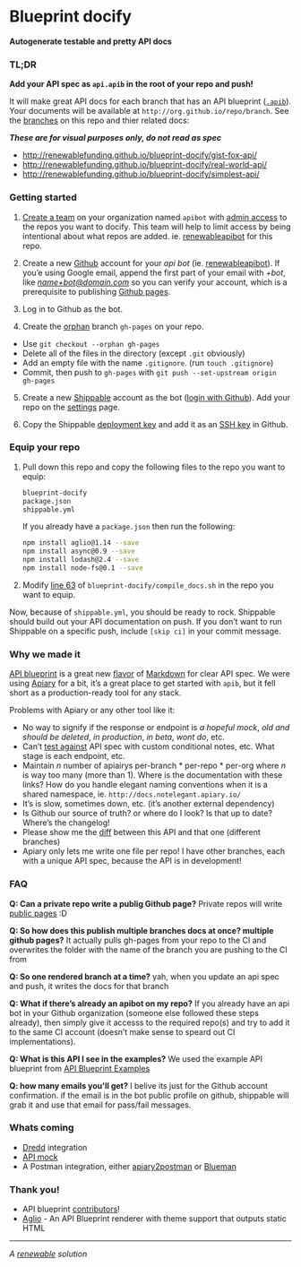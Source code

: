 
# Blueprint docify

**Autogenerate testable and pretty API docs**


### TL;DR

**Add your API spec as `api.apib` in the root of your repo and push!**

It will make great API docs for each branch that has an API blueprint ([`.apib`](http://apiblueprint.org/)). Your documents will be available at `http://org.github.io/repo/branch`. See the [branches](https://github.com/renewablefunding/blueprint-docify/branches) on this repo and thier related docs:

***These are for visual purposes only, do not read as spec***

- http://renewablefunding.github.io/blueprint-docify/gist-fox-api/
- http://renewablefunding.github.io/blueprint-docify/real-world-api/
- http://renewablefunding.github.io/blueprint-docify/simplest-api/


### Getting started

1. [Create a team](https://github.com/orgs/your-org/new-team) on your organization named `apibot` with [admin access](http://cl.ly/WTMu) to the repos you want to docify. This team will help to limit access by being intentional about what repos are added. ie. [renewableapibot](https://github.com/renewableapibot) for this repo.

2. Create a new [Github](https://github.com/) account for your *api bot* (ie. [renewableapibot](https://github.com/renewableapibot)). If you’e using Google email, append the first part of your email with *+bot*, like *name+bot@domain.com* so you can verify your account, which is a prerequisite to publishing [Github pages](https://pages.github.com/).

3. Log in to Github as the bot.

4. Create the [orphan](http://stackoverflow.com/a/4288660) branch `gh-pages` on your repo.
  - Use `git checkout --orphan gh-pages`
  - Delete all of the files in the directory (except `.git` obviously)
  - Add an empty file with the name `.gitignore`. (run `touch .gitignore`)
  - Commit, then push to `gh-pages` with `git push --set-upstream origin gh-pages`

5. Create a new [Shippable](https://www.shippable.com/) account as the bot ([login with Github](http://cl.ly/WTQH)). Add your repo on the [settings](https://www.shippable.com/settings) page.

6. Copy the Shippable [deployment key](https://www.shippable.com/settings/keys) and add it as an [SSH key](https://github.com/settings/ssh) in Github.


### Equip your repo

1. Pull down this repo and copy the following files to the repo you want to equip:

    ```bash
    blueprint-docify
    package.json
    shippable.yml
    ```

    If you already have a `package.json` then run the following:

    ```bash
    npm install aglio@1.14 --save
    npm install async@0.9 --save
    npm install lodash@2.4 --save
    npm install node-fs@0.1 --save
    ```

2. Modify [line 63](https://github.com/renewablefunding/blueprint-docify/blob/master/blueprint-docify/compile_docs.sh#L63) of `blueprint-docify/compile_docs.sh` in the repo you want to equip.

Now, because of `shippable.yml`, you should be ready to rock. Shippable should build out your API documentation on push. If you don’t want to run Shippable on a specific push, include `[skip ci]` in your commit message.


### Why we made it

[API blueprint](http://apiblueprint.org/) is a great new [flavor](http://daringfireball.net/projects/markdown/) of [Markdown](http://daringfireball.net/projects/markdown/) for clear API spec. We were using [Apiary](http://apiary.io/) for a bit, it’s a great place to get started with `apib`, but it fell short as a production-ready tool for any stack.

Problems with Apiary or any other tool like it:

- No way to signify if the response or endpoint is *a hopeful mock*, *old and should be deleted*, *in production*, *in beta*, *wont do*, etc.
- Can’t [test against](https://github.com/apiaryio/dredd) API spec with custom conditional notes, etc. What stage is each endpoint, etc.
- Maintain *n* number of apiairys per-branch * per-repo * per-org where *n* is way too many (more than 1). Where is the documentation with these links? How do you handle elegant naming conventions when it is a shared namespace, ie. `http://docs.notelegant.apiary.io/`
- It’s is slow, sometimes down, etc. (it’s another external dependency)
- Is Github our source of truth? or where do I look? Is that up to date? Where’s the changelog!
- Please show me the [diff](https://github.com/renewablefunding/blueprint-docify/compare/2109e40f1cfc0a50ca87cdc08389f7ef93cb5037...6dfb5bea8f74ed0e76a069264662c530c6bf0ff6) between this API and that one (different branches)
- Apiary only lets me write one file per repo! I have other branches, each with a unique API spec, because the API is in development!


### FAQ

**Q: Can a private repo write a publig Github page?**
Private repos will write [public pages](http://stackoverflow.com/questions/10748082/private-pages-for-a-private-github-repo) :D

**Q: So how does this publish multiple branches docs at once? multiple github pages?**
It actually pulls gh-pages from your repo to the CI and overwrites the folder with the name of the branch you are pushing to the CI from

**Q: So one rendered branch at a time?**
yah, when you update an api spec and push, it writes the docs for that branch

**Q: What if there’s already an apibot on my repo?**
If you already have an api bot in your Github organization (someone else followed these steps already), then simply give it accesss to the required repo(s) and try to add it to the same CI account (doesn’t make sense to speard out CI implementations).

**Q: What is this API I see in the examples?**
We used the example API blueprint from [API Blueprint Examples](https://github.com/apiaryio/api-blueprint/tree/master/examples)

**Q: how many emails you'll get?**
I belive its just for the Github account confirmation. if the email is in the bot public profile on github, shippable will grab it and use that email for pass/fail messages.


### Whats coming

- [Dredd](https://github.com/apiaryio/dredd) integration
- [API mock](https://github.com/localmed/api-mock)
- A Postman integration, either [apiary2postman](https://github.com/thecopy/apiary2postman) or [Blueman](https://github.com/pixelfusion/blueman)


### Thank you!

- API blueprint [contributors](https://github.com/apiaryio/api-blueprint/graphs/contributors)!
- [Aglio](https://github.com/danielgtaylor/aglio) - An API Blueprint renderer with theme support that outputs static HTML


<hr>

*A [renewable](https://renewfund.com) solution*
